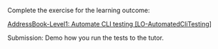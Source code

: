 Complete the exercise for the learning outcome:

[AddressBook-Level1: Automate CLI testing [LO-AutomatedCliTesting]](https://github.com/nus-cs2103-AY1617S2/addressbook-level1#automate-cli-testing-lo-automatedclitesting)

Submission: Demo how you run the tests to the tutor.